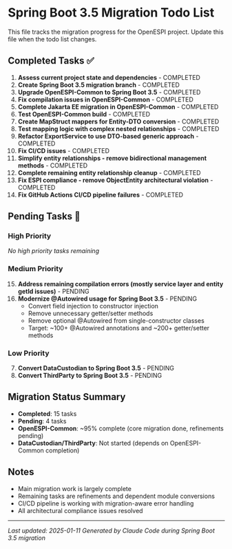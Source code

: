 # Spring Boot 3.5 Migration Todo List

This file tracks the migration progress for the OpenESPI project. Update this file when the todo list changes.

## Completed Tasks ✅

1. **Assess current project state and dependencies** - COMPLETED
2. **Create Spring Boot 3.5 migration branch** - COMPLETED  
3. **Upgrade OpenESPI-Common to Spring Boot 3.5** - COMPLETED
4. **Fix compilation issues in OpenESPI-Common** - COMPLETED
5. **Complete Jakarta EE migration in OpenESPI-Common** - COMPLETED
6. **Test OpenESPI-Common build** - COMPLETED
9. **Create MapStruct mappers for Entity-DTO conversion** - COMPLETED
10. **Test mapping logic with complex nested relationships** - COMPLETED
11. **Refactor ExportService to use DTO-based generic approach** - COMPLETED
12. **Fix CI/CD issues** - COMPLETED
13. **Simplify entity relationships - remove bidirectional management methods** - COMPLETED
14. **Complete remaining entity relationship cleanup** - COMPLETED
16. **Fix ESPI compliance - remove ObjectEntity architectural violation** - COMPLETED
17. **Fix GitHub Actions CI/CD pipeline failures** - COMPLETED

## Pending Tasks 🔄

### High Priority
*No high priority tasks remaining*

### Medium Priority
15. **Address remaining compilation errors (mostly service layer and entity getId issues)** - PENDING
18. **Modernize @Autowired usage for Spring Boot 3.5** - PENDING
    - Convert field injection to constructor injection 
    - Remove unnecessary getter/setter methods
    - Remove optional @Autowired from single-constructor classes
    - Target: ~100+ @Autowired annotations and ~200+ getter/setter methods

### Low Priority  
7. **Convert DataCustodian to Spring Boot 3.5** - PENDING
8. **Convert ThirdParty to Spring Boot 3.5** - PENDING

## Migration Status Summary

- **Completed**: 15 tasks
- **Pending**: 4 tasks  
- **OpenESPI-Common**: ~95% complete (core migration done, refinements pending)
- **DataCustodian/ThirdParty**: Not started (depends on OpenESPI-Common completion)

## Notes

- Main migration work is largely complete
- Remaining tasks are refinements and dependent module conversions
- CI/CD pipeline is working with migration-aware error handling
- All architectural compliance issues resolved

---
*Last updated: 2025-01-11*
*Generated by Claude Code during Spring Boot 3.5 migration*